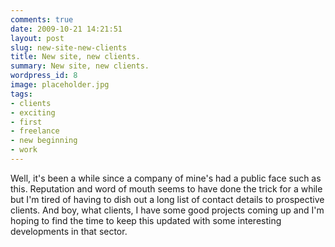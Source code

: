 ```yaml
---
comments: true
date: 2009-10-21 14:21:51
layout: post
slug: new-site-new-clients
title: New site, new clients.
summary: New site, new clients.
wordpress_id: 8
image: placeholder.jpg
tags:
- clients
- exciting
- first
- freelance
- new beginning
- work
---
```


Well, it's been a while since a company of mine's had a public face such as this. Reputation and word of mouth seems to have done the trick for a while but I'm tired of having to dish out a long list of contact details to prospective clients. And boy, what clients, I have some good projects coming up and I'm hoping to find the time to keep this updated with some interesting developments in that sector.

